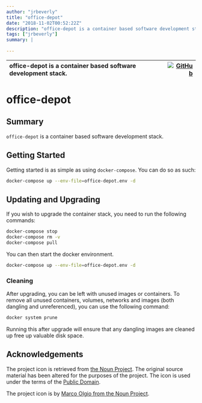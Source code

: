 ```yaml
---
author: "jrbeverly"
title: "office-depot"
date: "2018-11-02T00:52:22Z"
description: "office-depot is a container based software development stack."
tags: ["jrbeverly"]
summary: |
  
---
```


| office-depot is a container based software development stack. | [![GitHub](https://img.shields.io/badge/GitHub-%23121011.svg?logo=github&logoColor=white)](https://github.com/jrbeverly/office-depot) |
| :-------- | -------: |


# office-depot

## Summary

`office-depot` is a container based software development stack.

## Getting Started

Getting started is as simple as using `docker-compose`. You can do so as such:

```bash
docker-compose up --env-file=office-depot.env -d
```

## Updating and Upgrading

If you wish to upgrade the container stack, you need to run the following commands:

```bash
docker-compose stop
docker-compose rm -v
docker-compose pull
```

You can then start the docker environment.

```bash
docker-compose up --env-file=office-depot.env -d
```

### Cleaning

After upgrading, you can be left with unused images or containers. To remove all unused containers, volumes, networks and images (both dangling and unreferenced), you can use the following command:

```bash
docker system prune
```

Running this after upgrade will ensure that any dangling images are cleaned up free up valuable disk space.

## Acknowledgements

The project icon is retrieved from [the Noun Project](docs/icon/icon.json). The original source material has been altered for the purposes of the project. The icon is used under the terms of the [Public Domain](https://creativecommons.org/publicdomain/zero/1.0/).

The project icon is by [Marco Olgio from the Noun Project](https://thenounproject.com/term/post-it/7392/).